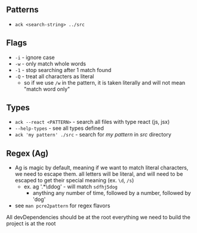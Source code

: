
## Patterns
- `ack <search-string> ../src`

## Flags
- `-i` - ignore case
- `-w` - only match whole words
- `-1` - stop searching after 1 match found
- `-Q` - treat all characters as literal
    - so if we use `/w` in the pattern, it is taken literally and will not mean "match word only"

## Types
- `ack --react <PATTERN>` - search all files with type react (js, jsx)
- `--help-types` - see all types defined
- `ack 'my pattern' ./src` - search for *my pattern* in *src* directory

## Regex (Ag)
- Ag is magic by default, meaning if we want to match literal characters, we need to escape them. all letters will be literal, and will need to be escaped to get their special meaning (ex. `\d`, `/s`)
    - ex. ag '.*\ddog' - will match `sdfhj5dog`
        - anything any number of time, followed by a number, followed by 'dog'
- see `man pcre2pattern` for regex flavors

All devDependencies should be at the root
everything we need to build the project is at the root
